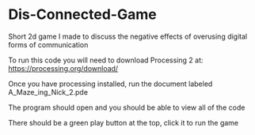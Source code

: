 # Dis-Connected-Game
Short 2d game I made to discuss the negative effects of overusing digital forms of communication

To run this code you will need to download Processing 2 at: https://processing.org/download/

Once you have processing installed, run the document labeled A_Maze_ing_Nick_2.pde

The program should open and you should be able to view all of the code

There should be a green play button at the top, click it to run the game
